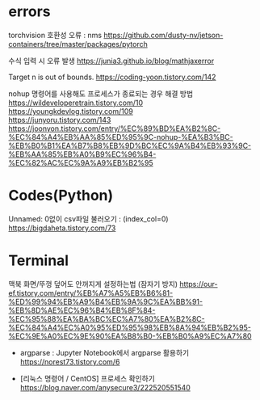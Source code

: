# errors

torchvision 호환성 오류 : nms
https://github.com/dusty-nv/jetson-containers/tree/master/packages/pytorch

수식 입력 시 오류 발생
https://junia3.github.io/blog/mathjaxerror

Target n is out of bounds.
https://coding-yoon.tistory.com/142

nohup 명령어를 사용해도 프로세스가 종료되는 경우 해결 방법
https://wildeveloperetrain.tistory.com/10  
https://youngkdevlog.tistory.com/109  
https://junyoru.tistory.com/143  
https://joonyon.tistory.com/entry/%EC%89%BD%EA%B2%8C-%EC%84%A4%EB%AA%85%ED%95%9C-nohup-%EA%B3%BC-%EB%B0%B1%EA%B7%B8%EB%9D%BC%EC%9A%B4%EB%93%9C-%EB%AA%85%EB%A0%B9%EC%96%B4-%EC%82%AC%EC%9A%A9%EB%B2%95

# Codes(Python)
Unnamed: 0없이 csv파일 불러오기 : (index_col=0)  
https://bigdaheta.tistory.com/73

# Terminal
맥북 화면/뚜껑 덮어도 안꺼지게 설정하는법 (잠자기 방지)
https://our-ef.tistory.com/entry/%EB%A7%A5%EB%B6%81-%ED%99%94%EB%A9%B4%EB%9A%9C%EA%BB%91-%EB%8D%AE%EC%96%B4%EB%8F%84-%EC%95%88%EA%BA%BC%EC%A7%80%EA%B2%8C-%EC%84%A4%EC%A0%95%ED%95%98%EB%8A%94%EB%B2%95-%EC%9E%A0%EC%9E%90%EA%B8%B0-%EB%B0%A9%EC%A7%80

- argparse : Jupyter Notebook에서 argparse 활용하기
https://norest73.tistory.com/6

- [리눅스 명령어 / CentOS] 프로세스 확인하기
https://blog.naver.com/anysecure3/222520551540
